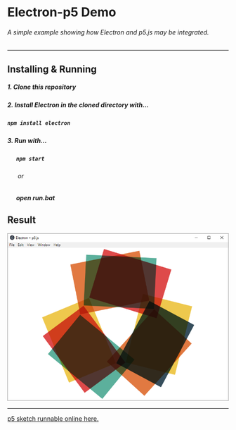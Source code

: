 # Electron-p5 Demo

###### A simple example showing how Electron and p5.js may be integrated.

***

## Installing & Running
##### 1. Clone this repository
##### 2. Install Electron in the cloned directory with...
##### `npm install electron`
##### 3. Run with... 
##### &nbsp;&nbsp;&nbsp;&nbsp;&nbsp;&nbsp;`npm start`
###### &nbsp;&nbsp;&nbsp;&nbsp;&nbsp;&nbsp;or
##### &nbsp;&nbsp;&nbsp;&nbsp;&nbsp;&nbsp;open *run.bat*


## Result
<img src="/screenshot.png">

***

[p5 sketch runnable online here.](https://codepen.io/kilianso/pen/dMpbbg)
